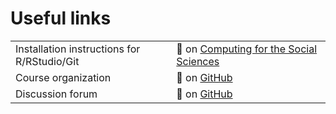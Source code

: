 # Useful links

|     |      |
|-----|------|
| Installation instructions for R/RStudio/Git | 🔗 on [Computing for the Social Sciences](https://cfss.uchicago.edu/setup/#option-2-install-the-software-locally) |
| Course organization | 🔗 on [GitHub](https://github.com/dataviz-sp22/) |
| Discussion forum | 🔗 on [GitHub](https://github.com/dataviz-sp22/discussion/discussions) |
